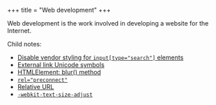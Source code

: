 +++
title = "Web development"
+++

Web development is the work involved in developing a website for the Internet.

Child notes:

- [Disable vendor styling for `input[type="search"]` elements](@/notes/Web_development/Disable_vendor_styling_for_input_type_search_elements.md)
- [External link Unicode symbols](@/notes/Web_development/External_link_Unicode_symbols.md)
- [HTMLElement: blur() method](@/notes/Web_development/HTMLElement_blur_method.md)
- [`rel="preconnect"`](@/notes/Web_development/rel_preconnect.md)
- [Relative URL](@/notes/Web_development/Relative_URL.md)
- [`-webkit-text-size-adjust`](@/notes/Web_development/-webkit-text-size-adjust.md)
